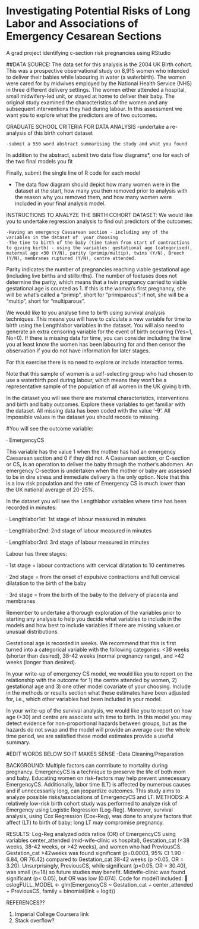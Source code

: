 # Investigating Potential Risks of Long Labor and Associations of Emergency Cesarean Sections
A grad project identifying c-section risk pregnancies using RStudio


##DATA SOURCE:
The data set for this analysis is the 2004 UK Birth cohort. This was a prospective observational study on 8,915 women who intended to deliver their babies while labouring in water (a waterbirth). The women were cared for by midwives employed by the National Health Service (NHS) in three different delivery settings. The women either attended a hospital, small midwifery-led unit, or stayed at home to deliver their baby. The original study examined the characteristics of the women and any subsequent interventions they had during labour.  In this assessment we want you to explore what the predictors are of two outcomes. 

GRADUATE SCHOOL CRITERIA FOR DATA ANALYSIS
    -undertake a re-analysis of this birth cohort dataset

    -submit a 550 word abstract summarising the study and what you found

In addition to the abstract, submit two data flow diagrams*, one for each of the two final models you fit

Finally, submit the single line of R code for each model

* The data flow diagram should depict how many women were in the dataset at the start, how many you then removed prior to analysis with the reason why you removed them, and how many women were included in your final analysis model. 

INSTRUCTIONS TO ANALYZE THE BIRTH COHORT DATASET: 
We would like you to undertake regression analysis to find out predictors of the outcomes:

    -Having an emergency Caesarean section - including any of the variables in the dataset of  your choosing
    -The time to birth of the baby (time taken from start of contractions to giving birth) - using the variables: gestational age (categorised), maternal age <30 (Y/N), parity (primip/multip), twins (Y/N), Breech (Y/N), membranes ruptured (Y/N), centre attended. 

Parity indicates the number of pregnancies reaching viable gestational age (including live births and stillbirths). The number of foetuses does not determine the parity, which means that a twin pregnancy carried to viable gestational age is counted as 1. If this is the woman’s first pregnancy, she will be what’s called a “primip”, short for “primiparous”; if not, she will be a “multip”, short for “multiparous”.

We would like to you analyse time to birth using survival analysis techniques. This means you will have to calculate a new variable for time to birth using the Lengthlabor variables in the dataset. You will also need to generate an extra censoring variable for the event of birth occurring (Yes=1, No=0). If there is missing data for time, you can consider including the time you at least know the women has been labouring for and then censor the observation if you do not have information for later stages. 

For this exercise there is no need to explore or include interaction terms. 

Note that this sample of women is a self-selecting group who had chosen to use a waterbirth pool during labour, which means they won’t be a representative sample of the population of all women in the UK giving birth.

In the dataset you will see there are maternal characteristics, interventions and birth and baby outcomes. Explore these variables to get familiar with the dataset. All missing data has been coded with the value ‘-9’. All impossible values in the dataset you should recode to missing.

#You will see the outcome variable:

·       EmergencyCS

This variable has the value 1 when the mother has had an emergency Caesarean section and 0 if they did not. A Caesarean section, or C-section or CS, is an operation to deliver the baby through the mother’s abdomen. An emergency C-section is undertaken when the mother or baby are assessed to be in dire stress and immediate delivery is the only option.  Note that this is a low risk population and the rate of Emergency CS is much lower than the UK national average of 20-25%.

In the dataset you will see the Lengthlabor variables where time has been recorded in minutes:

·       Lengthlabor1st: 1st stage of labour measured in minutes

·       Lengthlabor2nd: 2nd stage of labour measured in minutes

·       Lengthlabor3rd: 3rd stage of labour measured in minutes

Labour has three stages:

·       1st stage = labour contractions with cervical dilatation to 10 centimetres

·       2nd stage = from the onset of expulsive contractions and full cervical dilatation to the birth of the baby

·       3rd stage = from the birth of the baby to the delivery of placenta and membranes

Remember to undertake a thorough exploration of the variables prior to starting any analysis to help you decide what variables to include in the models and how best to include variables if there are missing values or unusual distributions.

Gestational age is recorded in weeks. We recommend that this is first turned into a categorical variable with the following categories: <38 weeks (shorter than desired), 38-42 weeks (normal pregnancy range), and >42 weeks (longer than desired).

In your write-up of emergency CS model, we would like you to report on the relationship with the outcome for 1) the centre attended by women, 2) gestational age and 3) one other model covariate of your choosing. Include in the methods or results section what these estimates have been adjusted for, i.e., which other variables had been included in your model. 

In your write-up of the survival analysis, we would like you to report on how age (>30) and centre are associate with time to birth.  In this model you may detect evidence for non-proportional hazards between groups, but as the hazards do not swap and the model will provide an average over the whole time period, we are satisfied these model estimates provide a useful summary.  

#EDIT WORDS BELOW SO IT MAKES SENSE
-Data Cleaning/Preparation

BACKGROUND:
Multiple factors can contribute to mortality during pregnancy. EmergencyCS is a 
technique to preserve the life of both mom and baby. Educating women on risk-factors may 
help prevent unnecessary EmergencyCS. Additionally, labor time (LT) is affected by 
numerous causes and if unnecessarily long, can jeopardize outcomes. This study aims to 
analyze possible risks/associations of EmergencyCS and LT.
METHODS:
A relatively low-risk birth cohort study was performed to analyze risk of Emergency
using Logistic Regression (Log-Reg). Moreover, survival analysis, using Cox Regression 
(Cox-Reg), was done to analyze factors that affect (LT) to birth of baby; long LT may 
compromise pregnancy. 

RESULTS:
Log-Reg analyzed odds ratios (OR) of EmergencyCS using variables center_attended
(mid-wife-clinic vs hospital), Gestation_cat (<38 weeks, 38-42 weeks, or >42 weeks), and 
women who had PreviousCS. Gestation_cat >42weeks was found significant (p=0.0003, 
95% CI 1.90 - 6.84, OR 76.42) compared to Gestation_cat 38-42 weeks (p >0.05, OR = 
3.20). Unsurprisingly, PreviousCS, while significant (p<0.05, OR = 30.40), was small (n=18)
so future studies may benefit. Midwife-clinic was found significant (p< 0.05), but OR was low 
(0.074). Code for model1 included:
 cslogFULL_MODEL <- glm(EmergencyCS ~ Gestation_cat + center_attended + 
PreviousCS, family = binomial(link = logit))

REFERENCES??
1. Imperial College Coursera link
2. Stack overflow?


